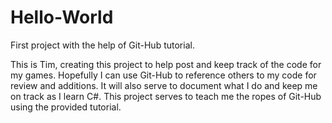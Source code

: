 # Hello-World
First project with the help of Git-Hub tutorial.

This is Tim, creating this project to help post and keep track of the code for my games.
Hopefully I can use Git-Hub to reference others to my code for review and additions.
It will also serve to document what I do and keep me on track as I learn C#.
This project serves to teach me the ropes of Git-Hub using the provided tutorial.

